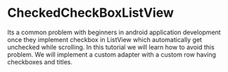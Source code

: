 # CheckedCheckBoxListView
Its a common problem with beginners in android application development once they implement checkbox in ListView which automatically get unchecked while scrolling. In this tutorial we will learn how to avoid this problem. We will implement a custom adapter with a custom row having checkboxes and titles. 
